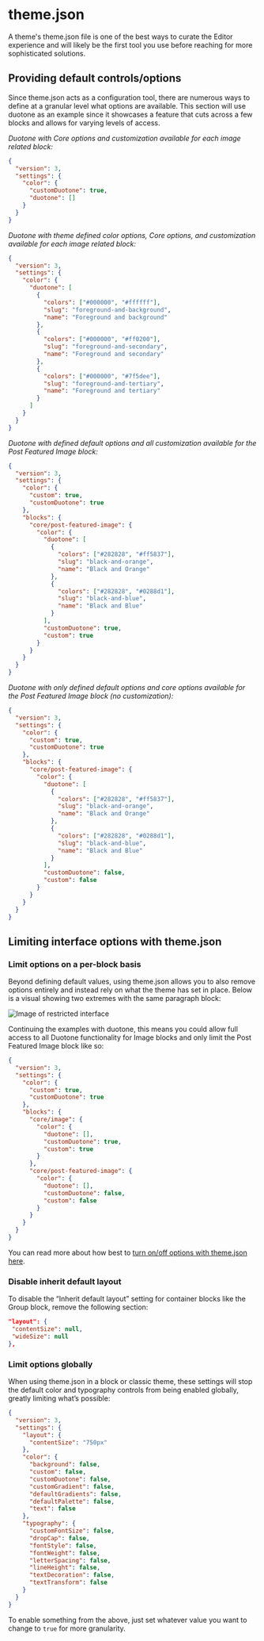 # theme.json

A theme's theme.json file is one of the best ways to curate the Editor experience and will likely be the first tool you use before reaching for more sophisticated solutions.

## Providing default controls/options

Since theme.json acts as a configuration tool, there are numerous ways to define at a granular level what options are available. This section will use duotone as an example since it showcases a feature that cuts across a few blocks and allows for varying levels of access.

_Duotone with Core options and customization available for each image related block:_

```json
{
  "version": 3,
  "settings": {
    "color": {
      "customDuotone": true,
      "duotone": []
    }
  }
}
```

_Duotone with theme defined color options, Core options, and customization available for each image related block:_

```json
{
  "version": 3,
  "settings": {
    "color": {
      "duotone": [
        {
          "colors": ["#000000", "#ffffff"],
          "slug": "foreground-and-background",
          "name": "Foreground and background"
        },
        {
          "colors": ["#000000", "#ff0200"],
          "slug": "foreground-and-secondary",
          "name": "Foreground and secondary"
        },
        {
          "colors": ["#000000", "#7f5dee"],
          "slug": "foreground-and-tertiary",
          "name": "Foreground and tertiary"
        }
      ]
    }
  }
}
```

_Duotone with defined default options and all customization available for the Post Featured Image block:_

```json
{
  "version": 3,
  "settings": {
    "color": {
      "custom": true,
      "customDuotone": true
    },
    "blocks": {
      "core/post-featured-image": {
        "color": {
          "duotone": [
            {
              "colors": ["#282828", "#ff5837"],
              "slug": "black-and-orange",
              "name": "Black and Orange"
            },
            {
              "colors": ["#282828", "#0288d1"],
              "slug": "black-and-blue",
              "name": "Black and Blue"
            }
          ],
          "customDuotone": true,
          "custom": true
        }
      }
    }
  }
}
```

_Duotone with only defined default options and core options available for the Post Featured Image block (no customization):_

```json
{
  "version": 3,
  "settings": {
    "color": {
      "custom": true,
      "customDuotone": true
    },
    "blocks": {
      "core/post-featured-image": {
        "color": {
          "duotone": [
            {
              "colors": ["#282828", "#ff5837"],
              "slug": "black-and-orange",
              "name": "Black and Orange"
            },
            {
              "colors": ["#282828", "#0288d1"],
              "slug": "black-and-blue",
              "name": "Black and Blue"
            }
          ],
          "customDuotone": false,
          "custom": false
        }
      }
    }
  }
}
```

## Limiting interface options with theme.json

### Limit options on a per-block basis

Beyond defining default values, using theme.json allows you to also remove options entirely and instead rely on what the theme has set in place. Below is a visual showing two extremes with the same paragraph block:

![Image of restricted interface](https://raw.githubusercontent.com/WordPress/gutenberg/HEAD/docs/assets/Locking%20comparison%20visual.png?raw=true)

Continuing the examples with duotone, this means you could allow full access to all Duotone functionality for Image blocks and only limit the Post Featured Image block like so:

```json
{
  "version": 3,
  "settings": {
    "color": {
      "custom": true,
      "customDuotone": true
    },
    "blocks": {
      "core/image": {
        "color": {
          "duotone": [],
          "customDuotone": true,
          "custom": true
        }
      },
      "core/post-featured-image": {
        "color": {
          "duotone": [],
          "customDuotone": false,
          "custom": false
        }
      }
    }
  }
}
```

You can read more about how best to [turn on/off options with theme.json here](/docs/how-to-guides/themes/global-settings-and-styles.md).

### Disable inherit default layout

To disable the “Inherit default layout” setting for container blocks like the Group block, remove the following section:

```json
"layout": {
 "contentSize": null,
 "wideSize": null
},
```

### Limit options globally

When using theme.json in a block or classic theme, these settings will stop the default color and typography controls from being enabled globally, greatly limiting what’s possible:

```json
{
  "version": 3,
  "settings": {
    "layout": {
      "contentSize": "750px"
    },
    "color": {
      "background": false,
      "custom": false,
      "customDuotone": false,
      "customGradient": false,
      "defaultGradients": false,
      "defaultPalette": false,
      "text": false
    },
    "typography": {
      "customFontSize": false,
      "dropCap": false,
      "fontStyle": false,
      "fontWeight": false,
      "letterSpacing": false,
      "lineHeight": false,
      "textDecoration": false,
      "textTransform": false
    }
  }
}
```

To enable something from the above, just set whatever value you want to change to `true` for more granularity.

